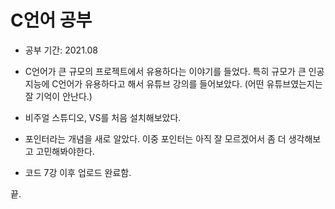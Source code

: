 # C언어 공부

- 공부 기간: 2021.08
- C언어가 큰 규모의 프로젝트에서 유용하다는 이야기를 들었다. 특히 규모가 큰 인공지능에 C언어가 유용하다고 해서 유튜브 강의를 들어보았다. (어떤 유튜브였는지는 잘 기억이 안난다.)
- 비주얼 스튜디오, VS를 처음 설치해보았다.
- 포인터라는 개념을 새로 알았다. 이중 포인터는 아직 잘 모르겠어서 좀 더 생각해보고 고민해봐야한다.


- 코드 7강 이후 업로드 완료함.

끝.
